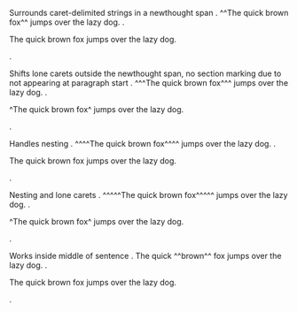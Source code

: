 Surrounds caret-delimited strings in a newthought span
.
^^The quick brown fox^^ jumps over the lazy dog.
.
<section>
<p><span class="newthought" id="the-quick-brown-fox"><a class="no-tufte-underline" href="#the-quick-brown-fox"></a>The quick brown fox</span> jumps over the lazy dog.</p>
</section>
.

Shifts lone carets outside the newthought span, no section marking due to not appearing at paragraph start
.
^^^The quick brown fox^^^ jumps over the lazy dog.
.
<section>
<p>^<span class="newthought">The quick brown fox</span>^ jumps over the lazy dog.</p>
</section>
.

Handles nesting
.
^^^^The quick brown fox^^^^ jumps over the lazy dog.
.
<section>
<p><span class="newthought" id="the-quick-brown-fox"><a class="no-tufte-underline" href="#the-quick-brown-fox"></a><span class="newthought">The quick brown fox</span></span> jumps over the lazy dog.</p>
</section>
.

Nesting and lone carets
.
^^^^^The quick brown fox^^^^^ jumps over the lazy dog.
.
<section>
<p>^<span class="newthought"><span class="newthought">The quick brown fox</span></span>^ jumps over the lazy dog.</p>
</section>
.

Works inside middle of sentence
.
The quick ^^brown^^ fox jumps over the lazy dog.
.
<section>
<p>The quick <span class="newthought">brown</span> fox jumps over the lazy dog.</p>
</section>
.
